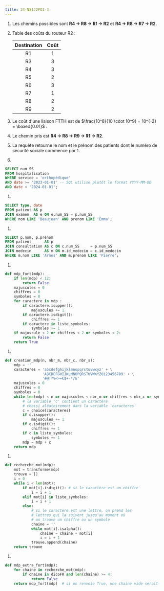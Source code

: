 ```yaml
---
title: 24-NSIJ2PO1-3
---
```


<div class="circle-ol" markdown>

1. Les chemins possibles sont **R4 → R8 → R1 → R2** et **R4 → R8 → R7 → R2**.

2. Table des coûts du routeur R2 :
   
    | Destination | Coût  |
    | :---------: | :---: |
    |     R1      |   1   |
    |     R3      |   3   |
    |     R4      |   3   |
    |     R5      |   2   |
    |     R6      |   3   |
    |     R7      |   1   |
    |     R8      |   2   |
    |     R9      |   2   |

3. Le coût d'une liaison FTTH est de $\frac{10^8}{10 \cdot 10^9} = 10^{-2} = \boxed{0.01}$ .

4. Le chemin pris est **R4 → R8 → R9 → R1 → R2**.

5. La requête retourne le nom et le prénom des patients dont le numéro de sécurité sociale commence par 1.
6. 
```sql
SELECT num_SS
FROM hospitalisation
WHERE service = 'orthopédique'
AND date >= '2023-01-01' -- SQL utilise plutôt le format YYYY-MM-DD
AND date < '2024-01-01';
```

1. 
```sql
SELECT type, date
FROM patient AS p
JOIN examen  AS e ON e.num_SS = p.num_SS
WHERE nom LIKE 'Beaujean' AND prenom LIKE 'Emma';
```

1. 
```sql
SELECT p.nom, p.prenom
FROM patient      AS p
JOIN consultation AS c ON c.num_SS     = p.num_SS
JOIN medecin      AS m ON m.id_medecin = c.id_medecin
WHERE m.nom LIKE 'Arnos' AND m.prenom LIKE 'Pierre';
```

1. 
```python hl_lines="2 10 12 14"
def mdp_fort(mdp):
    if len(mdp) < 12:
        return False
    majuscules = 0
    chiffres = 0
    symboles = 0
    for caractere in mdp :
        if caractere.isupper():
            majuscules += 1
        if caractere.isdigit():
            chiffres += 1
        if caractere in liste_symboles:
            symboles += 1
    if majuscule < 2 or chiffres < 2 or symboles < 2:
        return False
    return True
```

1.   
```python hl_lines="9 13-19"
def creation_mdp(n, nbr_m, nbr_c, nbr_s):
    mdp = ''
    caracteres = 'abcdefghijklmnopqrstuvwxyz' + \
                 'ABCDEFGHIJKLMNOPQRSTUVWXYZ0123456789' + \
                 '#@!?%<>=€$+-*/&'
    majuscules = 0
    chiffres = 0
    symboles = 0
    while len(mdp) < n or majuscules < nbr_m or chiffres < nbr_c or symboles < nbr_s:
        # la variable 'c' contient un caractère
        # choisi aléatoirement dans la variable 'caracteres'
        c = choice(caracteres)
        if c.isupper():
            majuscules += 1
        if c.isdigit():
            chiffres += 1
        if c in liste_symboles:
            symboles += 1
        mdp = mdp + c
    return mdp
```

1.   
```python hl_lines="5 6 15 16 18"
def recherche_mot(mdp):
    mot = transforme(mdp)
    trouve = []
    i = 0
    while i < len(mot):
        if mot[i].isdigit(): # si le caractère est un chiffre
            i = i + 1
        elif mot[i] in liste_symboles:
            i = i + 1
        else:
            # si le caractère est une lettre, on prend les
            # lettres qui la suivent jusqu'au moment où
            # on trouve un chiffre ou un symbole
            chaine = ''
            while mot[i].isalpha():
                chaine = chaine + mot[i]
                i = i + 1
            trouve.append(chaine)
    return trouve
```

1.  
```python
def mdp_extra_fort(mdp):
    for chaine in recherche_mot(mdp):
        if chaine in dicoFR and len(chaine) >= 4:
            return False
    return mdp_fort(mdp)  # si on renvoie True, une chaine vide serait extra fort
```

</div>